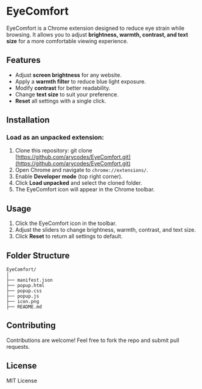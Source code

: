 # EyeComfort

EyeComfort is a Chrome extension designed to reduce eye strain while browsing. It allows you to adjust **brightness, warmth, contrast, and text size** for a more comfortable viewing experience.

## Features

* Adjust **screen brightness** for any website.
* Apply a **warmth filter** to reduce blue light exposure.
* Modify **contrast** for better readability.
* Change **text size** to suit your preference.
* **Reset** all settings with a single click.

## Installation

### Load as an unpacked extension:

1. Clone this repository:
   git clone [https://github.com/arycodes/EyeComfort.git](https://github.com/arycodes/EyeComfort.git)
2. Open Chrome and navigate to `chrome://extensions/`.
3. Enable **Developer mode** (top right corner).
4. Click **Load unpacked** and select the cloned folder.
5. The EyeComfort icon will appear in the Chrome toolbar.

## Usage
1. Click the EyeComfort icon in the toolbar.
2. Adjust the sliders to change brightness, warmth, contrast, and text size.
3. Click **Reset** to return all settings to default.

## Folder Structure

```
EyeComfort/
│
├── manifest.json
├── popup.html
├── popup.css
├── popup.js
├── icon.png
├── README.md
```

## Contributing

Contributions are welcome! Feel free to fork the repo and submit pull requests.

## License

MIT License

